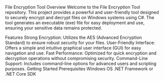 File Encryption Tool
Overview
Welcome to the File Encryption Tool repository. This project provides a powerful and user-friendly tool designed to securely encrypt and decrypt files on Windows systems using C#. The tool generates an executable (exe) file for easy deployment and use, ensuring your sensitive data remains protected.

Features
Strong Encryption: Utilizes the AES (Advanced Encryption Standard) to ensure robust security for your files.
User-Friendly Interface: Offers a simple and intuitive graphical user interface (GUI) for easy navigation and use.
Fast Performance: Optimized for quick encryption and decryption operations without compromising security.
Command-Line Support: Includes command-line options for advanced users and scripting purposes.
Getting Started
Prerequisites
Windows OS
.NET Framework or .NET Core SDK
